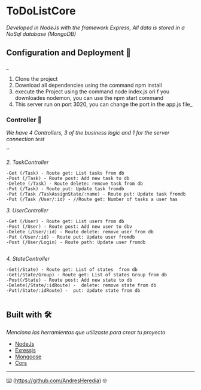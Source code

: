 
# ToDoListCore

_Developed in NodeJs with the framework Express,
All data  is stored in a NoSql database (MongoDB)_

## Configuration and Deployment 🚀

_
1.	Clone the project
2.	Download all  dependencies using  the command npm install
3.	execute the Project using the command node index.js  ori f you downloades nodemon, you can use the npm start command
4.	This server run  on port 3020, you can change the port in the app.js file_



### Controller 🔧

_We have 4 Controllers, 3 of the business logic and 1 for the server connection test_

``

_2.	TaskController_

```
-Get (/Task) - Route get: List tasks from db
-Post (/Task) - Route post: Add new task to db
-Delete (/Task) - Route delete: remove task from db
-Put (/Task) - Route put: Update task fromdb
-Put (/Task /TaskAssignState/:name) - Route put: Update task fromdb
-Put (/Task /User/:id) - //Route get: Number of tasks a user has

```


_3.	UserController_

```
-Get (/User) - Route get: List users from db    
-Post (/User) - Route post: Add new user to dbv    
-Delete (/User/:id) - Route delete: remove user from db    
-Put (/User/:id) - Route put: Update user fromdb
-Post (/User/Login) - Route path: Update user fromdb


```


_4.  StateController_

```
-Get(/State) - Route get: List of states  from db  
-Get(/State/Group) - Route get: List of states Group from db
-Post(/State) - Route post: Add new state to db    
-Delete(/State/:idRoute) -  delete: remove state from db    
-Put(/State/:idRoute) -  put: Update state from db


```


## Built with 🛠️

_Menciona las herramientas que utilizaste para crear tu proyecto_

* [NodeJs](https://nodejs.org/es) 
* [Exressjs](http://expressjs.com) 
* [Mongoose](https://mongoosejs.com)
* [Cors](https://www.npmjs.com/package/cors)
---
⌨️ (https://github.com/AndresHeredia) 🤓